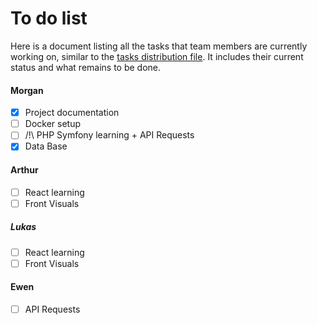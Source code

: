 # To do list


 Here is a document listing all the tasks that team members are currently working on, similar to the [tasks distribution file](./Tasks_distribution.md). It includes their current status and what remains to be done.

 #### Morgan
 - [x] Project documentation
 - [ ] Docker setup
 - [ ] /!\ PHP Symfony learning + API Requests
 - [x] Data Base

#### Arthur
- [ ] React learning
- [ ] Front Visuals

##### Lukas
- [ ] React learning
- [ ] Front Visuals

#### Ewen
- [ ] API Requests
